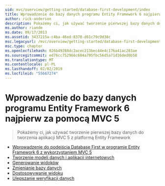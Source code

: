 ```yaml
---
uid: mvc/overview/getting-started/database-first-development/index
title: Wprowadzenie do bazy danych programu Entity Framework 6 najpierw za pomocą MVC 5 | Dokumentacja firmy Microsoft
author: rick-anderson
description: Pokażemy ci, jak używać tworzenie pierwszej bazy danych do tworzenia aplikacji MVC 5 z platformą Entity Framework
ms.author: riande
ms.date: 09/17/2013
ms.assetid: 3437215a-c4ba-46ed-8378-d61c79c9d38c
msc.legacyurl: /mvc/overview/getting-started/database-first-development
msc.type: chapter
ms.openlocfilehash: 026b49288dc2acec213bec44e4c176a41ac283ae
ms.sourcegitcommit: ed76cc752966c604a795fbc56d5a71d16ded0b58
ms.translationtype: MT
ms.contentlocale: pl-PL
ms.lasthandoff: 02/02/2019
ms.locfileid: "55667274"
---
```

<a name="getting-started-with-entity-framework-6-database-first-using-mvc-5"></a>Wprowadzenie do bazy danych programu Entity Framework 6 najpierw za pomocą MVC 5
====================
> Pokażemy ci, jak używać tworzenie pierwszej bazy danych do tworzenia aplikacji MVC 5 z platformą Entity Framework


- [Wprowadzenie do podejścia Database First w programie Entity Framework 6 z wykorzystaniem MVC 5](setting-up-database.md)
- [Tworzenie modeli danych i aplikacji internetowych](creating-the-web-application.md)
- [Generowanie widoków](generating-views.md)
- [Zmienianie bazy danych](changing-the-database.md)
- [Dostosowywanie widoku](customizing-a-view.md)
- [Ulepszanie weryfikacji danych](enhancing-data-validation.md)
